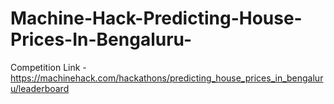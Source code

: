 # Machine-Hack-Predicting-House-Prices-In-Bengaluru-

Competition Link - https://machinehack.com/hackathons/predicting_house_prices_in_bengaluru/leaderboard
